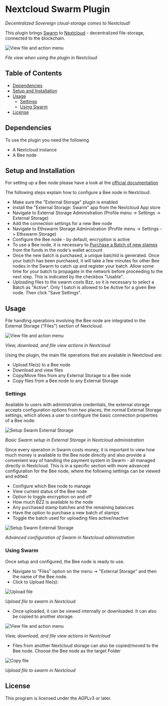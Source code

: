 # Nextcloud Swarm Plugin

*Decentralized Sovereign cloud-storage comes to Nextcloud!*

This plugin brings [Swarm](https://www.ethswarm.org/) to [Nextcloud](https://nextcloud.com) - decentralized file-storage, connected to the blockchain.

![View file and action menu](assets/images/swarm_Files.png "View file and action menu")

<em>File view when using the plugin in Nextcloud</em>

## Table of Contents

- [Dependencies](#dependencies)
- [Setup and Installation](#setup-and-installation)
- [Usage](#usage)
	- [Settings](#settings)
	- [Using Swarm](#using-swarm)
- [License](#license)

## Dependencies

To use the plugin you need the following

* A Nextcloud instance
* A Bee node

## Setup and Installation

For setting up a Bee node please have a look at the [official documentation](https://docs.ethswarm.org/docs/installation/quick-start)

The following steps explain how to configure a Bee node in Nextcloud.

- Make sure the "External Storage" plugin is enabled
- Install the "External Storage: Swarm" app from the Nextcloud App store
- Navigate to External Storage Administration (Profile menu -> Settings -> External Storage)
- Add the connection settings for a new Bee node
- Navigate to Ethswarm Storage Administration (Profile menu -> Settings -> Ethswarm Storage)
- Configure the Bee node - by default, encryption is active
- To use a Bee node, it is necessary to [Purchase a Batch of new stamps](https://docs.ethswarm.org/docs/access-the-swarm/keep-your-data-alive) from the funds in the node's wallet account
- Once the new batch is purchased, a unique batchId is generated. Once your batch has been purchased, it will take a few minutes for other Bee nodes in the Swarm to catch up and register your batch. Allow some time for your batch to propagate in the network before proceeding to the next step. This is indicated by the checkbox "Usable".
- Uploading files to the swarm costs Bzz, so it is necessary to select a Batch as "Active". Only 1 batch is allowed to be Active for a given Bee node. Then click "Save Settings".

## Usage

File handling operations involving the Bee node are integrated in the External Storage ("Files") section of Nextcloud.

![View file and action menu](assets/images/swarm_Files_Intro.png "View file and action menu")

<em>View, download, and file view actions in Nextcloud</em>

Using the plugin, the main file operations that are available in Nextcloud are:

- Upload file(s) to a Bee node
- Download and view files
- Copy/Move files from any External Storage to a Bee node
- Copy files from a Bee node to any External Storage

### Settings

Available to users with administrative credentials, the external storage accepts configuration options from two places, the normal External Storage settings, which allows a user to configure the basic connection properties of a Bee node:

![Setup Swarm External Storage](assets/images/swarm_Setup_ExtStorage.png "Setup Swarm External Storage")

<em>Basic Swarm setup in External Storage in Nextcloud administration</em>

Since every operation in Swarm costs money, it is important to view how much money is available to the Bee node directly and also provide a convenient way of handling the payment system in Swarm - all managed directly in Nextcloud. This is in a specific section with more advanced configuration for the Bee node, where the following settings can be viewed and edited:

- Configure which Bee node to manage
- View current status of the Bee node
- Option to toggle encryption on and off
- How much BZZ is available to the node
- Any purchased stamp batches and the remaining balances
- Have the option to purchase a new batch of stamps
- Toggle the batch used for uploading files active/inactive

![Setup Swarm External Storage](assets/images/swarm_Setup_Ethswarm_buyStamp1.png "Setup Swarm External Storage")

<em>Advanced configuration of Swarm in Nextcloud administration</em>

### Using Swarm

Once setup and configured, the Bee node is ready to use.
- Navigate to "Files" option on the menu -> "External Storage" and then the name of the Bee node.
- Click to Upload file(s):

![Upload file](assets/images/swarm_Files_UploadFile.png "Upload file")

<em>Upload file to swarm in Nextcloud</em>

- Once uploaded, it can be viewed internally or downloaded. It can also be copied to another storage.

![View file and action menu](assets/images/swarm_Files_ViewFile.png "View file and action menu")

<em>View, download, and file view actions in Nextcloud</em>


- Files from another Nextcloud storage can also be copied/moved to the Bee node. Choose the Bee node as the target Folder

![Copy file](assets/images/swarm_CopyMove.png "Copy file")

<em>Upload file to swarm in Nextcloud</em>

## License

This program is licensed under the AGPLv3 or later.
